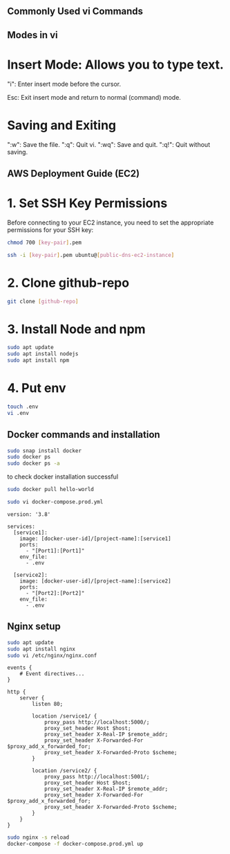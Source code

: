 ## Commonly Used vi Commands

## Modes in vi
# Insert Mode: Allows you to type text.
"i": Enter insert mode before the cursor.

Esc: Exit insert mode and return to normal (command) mode. 

# Saving and Exiting
":w": Save the file.
":q": Quit vi.
":wq": Save and quit.
":q!": Quit without saving.


## AWS Deployment Guide (EC2)

# 1. Set SSH Key Permissions

Before connecting to your EC2 instance, you need to set the appropriate permissions for your SSH key:

```bash
chmod 700 [key-pair].pem
```

```bash
ssh -i [key-pair].pem ubuntu@[public-dns-ec2-instance]
```

# 2. Clone github-repo
```bash
git clone [github-repo]
```

# 3. Install Node and npm
```bash
sudo apt update
sudo apt install nodejs
sudo apt install npm
```

# 4. Put env
```bash
touch .env
vi .env
```


## Docker commands and installation
```bash
sudo snap install docker
sudo docker ps
sudo docker ps -a
```
to check docker installation successful
```bash
sudo docker pull hello-world
```

```bash
sudo vi docker-compose.prod.yml
```
```plain text
version: '3.8'

services:
  [service1]:
    image: [docker-user-id]/[project-name]:[service1]
    ports:
      - "[Port1]:[Port1]"
    env_file:
      - .env

  [service2]:
    image: [docker-user-id]/[project-name]:[service2]
    ports:
      - "[Port2]:[Port2]"
    env_file:
      - .env
```


## Nginx setup
```bash
sudo apt update
sudo apt install nginx
sudo vi /etc/nginx/nginx.conf
```

```plaintext
events {
    # Event directives...
}

http {
    server {
        listen 80;

        location /service1/ {
            proxy_pass http://localhost:5000/;
            proxy_set_header Host $host;
            proxy_set_header X-Real-IP $remote_addr;
            proxy_set_header X-Forwarded-For $proxy_add_x_forwarded_for;
            proxy_set_header X-Forwarded-Proto $scheme;
        }

        location /service2/ {
            proxy_pass http://localhost:5001/;
            proxy_set_header Host $host;
            proxy_set_header X-Real-IP $remote_addr;
            proxy_set_header X-Forwarded-For $proxy_add_x_forwarded_for;
            proxy_set_header X-Forwarded-Proto $scheme;
        }
    }
}
```

```bash
sudo nginx -s reload
docker-compose -f docker-compose.prod.yml up
```


